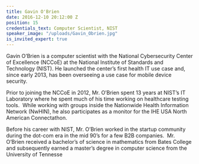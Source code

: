 ```yaml
---
title: Gavin O'Brien
date: 2016-12-10 20:12:00 Z
position: 15
credentials_text: Computer Scientist, NIST
speaker_image: "/uploads/Gavin_Obrien.jpg"
is_invited_expert: true
---
```


Gavin O’Brien is a computer scientist with the National Cybersecurity Center of Excellence (NCCoE) at the National Institute of Standards and Technology (NIST). He launched the center’s first health IT use case and, since early 2013, has been overseeing a use case for mobile device security.

Prior to joining the NCCoE in 2012, Mr. O’Brien spent 13 years at NIST’s IT Laboratory where he spent much of his time working on healthcare testing tools.  While working with groups inside the Nationwide Health Information Network (NwHIN), he also participates as a monitor for the IHE USA North American Connectathon.

Before his career with NIST, Mr. O’Brien worked in the startup community during the dot-com era in the mid 90’s for a few B2B companies.  Mr. O’Brien received a bachelor’s of science in mathematics from Bates College and subsequently earned a master’s degree in computer science from the University of Tennesse